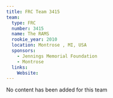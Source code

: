 ```yaml
---
title: FRC Team 3415
team:
  type: FRC
  number: 3415
  name: The RAMS
  rookie_year: 2010
  location: Montrose , MI, USA
  sponsors:
    - Jennings Memorial Foundation
    - Montrose
  links:
    Website: 
---
```

No content has been added for this team